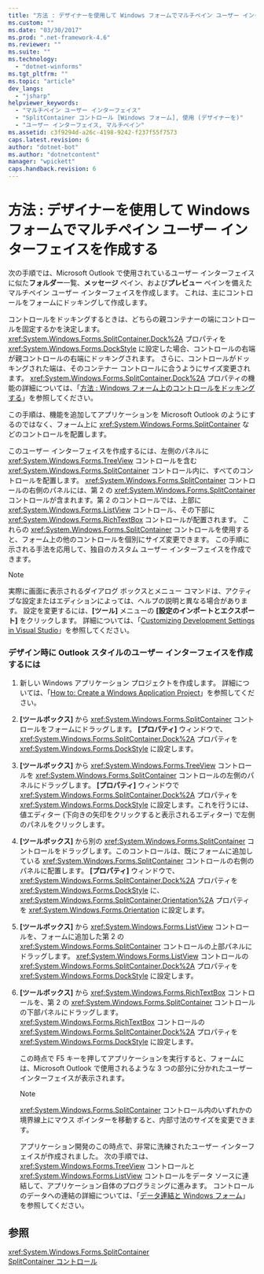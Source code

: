 ```yaml
---
title: "方法 : デザイナーを使用して Windows フォームでマルチペイン ユーザー インターフェイスを作成する | Microsoft Docs"
ms.custom: ""
ms.date: "03/30/2017"
ms.prod: ".net-framework-4.6"
ms.reviewer: ""
ms.suite: ""
ms.technology: 
  - "dotnet-winforms"
ms.tgt_pltfrm: ""
ms.topic: "article"
dev_langs: 
  - "jsharp"
helpviewer_keywords: 
  - "マルチペイン ユーザー インターフェイス"
  - "SplitContainer コントロール [Windows フォーム], 使用 (デザイナーを)"
  - "ユーザー インターフェイス, マルチペイン"
ms.assetid: c3f9294d-a26c-4198-9242-f237f55f7573
caps.latest.revision: 6
author: "dotnet-bot"
ms.author: "dotnetcontent"
manager: "wpickett"
caps.handback.revision: 6
---
```

# 方法 : デザイナーを使用して Windows フォームでマルチペイン ユーザー インターフェイスを作成する
次の手順では、Microsoft Outlook で使用されているユーザー インターフェイスに似た**フォルダー**一覧、**メッセージ** ペイン、および**プレビュー** ペインを備えたマルチペイン ユーザー インターフェイスを作成します。  これは、主にコントロールをフォームにドッキングして作成します。  
  
 コントロールをドッキングするときは、どちらの親コンテナーの端にコントロールを固定するかを決定します。  <xref:System.Windows.Forms.SplitContainer.Dock%2A> プロパティを <xref:System.Windows.Forms.DockStyle> に設定した場合、コントロールの右端が親コントロールの右端にドッキングされます。  さらに、コントロールがドッキングされた端は、そのコンテナー コントロールに合うようにサイズ変更されます。  <xref:System.Windows.Forms.SplitContainer.Dock%2A> プロパティの機能の詳細については、「[方法 : Windows フォーム上のコントロールをドッキングする](../../../../docs/framework/winforms/controls/how-to-dock-controls-on-windows-forms.md)」を参照してください。  
  
 この手順は、機能を追加してアプリケーションを Microsoft Outlook のようにするのではなく、フォーム上に <xref:System.Windows.Forms.SplitContainer> などのコントロールを配置します。  
  
 このユーザー インターフェイスを作成するには、左側のパネルに <xref:System.Windows.Forms.TreeView> コントロールを含む <xref:System.Windows.Forms.SplitContainer> コントロール内に、すべてのコントロールを配置します。  <xref:System.Windows.Forms.SplitContainer> コントロールの右側のパネルには、第 2 の <xref:System.Windows.Forms.SplitContainer> コントロールが含まれます。第 2 のコントロールでは、上部に <xref:System.Windows.Forms.ListView> コントロール、その下部に <xref:System.Windows.Forms.RichTextBox> コントロールが配置されます。  これらの <xref:System.Windows.Forms.SplitContainer> コントロールを使用すると、フォーム上の他のコントロールを個別にサイズ変更できます。  この手順に示される手法を応用して、独自のカスタム ユーザー インターフェイスを作成できます。  
  
> [!NOTE]
>  実際に画面に表示されるダイアログ ボックスとメニュー コマンドは、アクティブな設定またはエディションによっては、ヘルプの説明と異なる場合があります。  設定を変更するには、**\[ツール\]** メニューの **\[設定のインポートとエクスポート\]** をクリックします。  詳細については、「[Customizing Development Settings in Visual Studio](http://msdn.microsoft.com/ja-jp/22c4debb-4e31-47a8-8f19-16f328d7dcd3)」を参照してください。  
  
### デザイン時に Outlook スタイルのユーザー インターフェイスを作成するには  
  
1.  新しい Windows アプリケーション プロジェクトを作成します。  詳細については、「[How to: Create a Windows Application Project](http://msdn.microsoft.com/ja-jp/b2f93fed-c635-4705-8d0e-cf079a264efa)」を参照してください。  
  
2.  **\[ツールボックス\]** から <xref:System.Windows.Forms.SplitContainer> コントロールをフォームにドラッグします。  **\[プロパティ\]** ウィンドウで、<xref:System.Windows.Forms.SplitContainer.Dock%2A> プロパティを <xref:System.Windows.Forms.DockStyle> に設定します。  
  
3.  **\[ツールボックス\]** から <xref:System.Windows.Forms.TreeView> コントロールを <xref:System.Windows.Forms.SplitContainer> コントロールの左側のパネルにドラッグします。  **\[プロパティ\]** ウィンドウで <xref:System.Windows.Forms.SplitContainer.Dock%2A> プロパティを <xref:System.Windows.Forms.DockStyle> に設定します。これを行うには、値エディター \(下向きの矢印をクリックすると表示されるエディター\) で左側のパネルをクリックします。  
  
4.  **\[ツールボックス\]** から別の <xref:System.Windows.Forms.SplitContainer> コントロールをドラッグします。このコントロールは、既にフォームに追加している <xref:System.Windows.Forms.SplitContainer> コントロールの右側のパネルに配置します。  **\[プロパティ\]** ウィンドウで、<xref:System.Windows.Forms.SplitContainer.Dock%2A> プロパティを <xref:System.Windows.Forms.DockStyle> に、<xref:System.Windows.Forms.SplitContainer.Orientation%2A> プロパティを <xref:System.Windows.Forms.Orientation> に設定します。  
  
5.  **\[ツールボックス\]** から <xref:System.Windows.Forms.ListView> コントロールを、フォームに追加した第 2 の <xref:System.Windows.Forms.SplitContainer> コントロールの上部パネルにドラッグします。  <xref:System.Windows.Forms.ListView> コントロールの <xref:System.Windows.Forms.SplitContainer.Dock%2A> プロパティを <xref:System.Windows.Forms.DockStyle> に設定します。  
  
6.  **\[ツールボックス\]** から <xref:System.Windows.Forms.RichTextBox> コントロールを、第 2 の <xref:System.Windows.Forms.SplitContainer> コントロールの下部パネルにドラッグします。  <xref:System.Windows.Forms.RichTextBox> コントロールの <xref:System.Windows.Forms.SplitContainer.Dock%2A> プロパティを <xref:System.Windows.Forms.DockStyle> に設定します。  
  
     この時点で F5 キーを押してアプリケーションを実行すると、フォームには、Microsoft Outlook で使用されるような 3 つの部分に分かれたユーザー インターフェイスが表示されます。  
  
    > [!NOTE]
    >  <xref:System.Windows.Forms.SplitContainer> コントロール内のいずれかの境界線上にマウス ポインターを移動すると、内部寸法のサイズを変更できます。  
  
     アプリケーション開発のこの時点で、非常に洗練されたユーザー インターフェイスが作成されました。  次の手順では、<xref:System.Windows.Forms.TreeView> コントロールと <xref:System.Windows.Forms.ListView> コントロールをデータ ソースに連結して、アプリケーション自体のプログラミングに進みます。  コントロールのデータへの連結の詳細については、「[データ連結と Windows フォーム](../../../../docs/framework/winforms/data-binding-and-windows-forms.md)」を参照してください。  
  
## 参照  
 <xref:System.Windows.Forms.SplitContainer>   
 [SplitContainer コントロール](../../../../docs/framework/winforms/controls/splitcontainer-control-windows-forms.md)